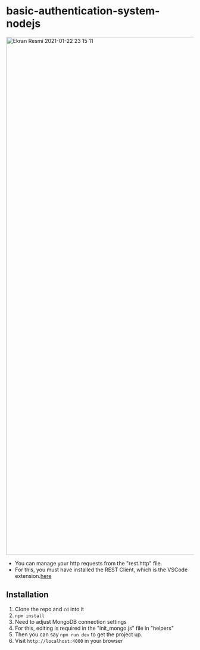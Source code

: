 # basic-authentication-system-nodejs
<img width="1391" alt="Ekran Resmi 2021-01-22 23 15 11" src="https://user-images.githubusercontent.com/30186772/105541403-c4ee3880-5d08-11eb-8926-9e665f1b8961.png">

* You can manage your http requests from the "rest.http" file.
* For this, you must have installed the REST Client, which is the VSCode extension.[here](https://marketplace.visualstudio.com/items?itemName=humao.rest-client)


## Installation

1. Clone the repo and `cd` into it
1. `npm install`
1. Need to adjust MongoDB connection settings
1. For this, editing is required in the "init_mongo.js" file in "helpers"
1. Then you can say `npm run dev` to get the project up.
1. Visit `http://localhost:4000` in your browser
